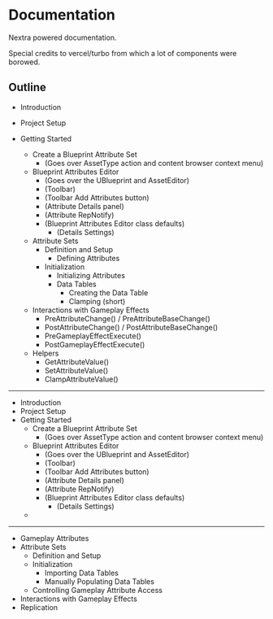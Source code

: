 # Documentation

Nextra powered documentation.

Special credits to vercel/turbo from which a lot of components were borowed.

## Outline

- Introduction
- Project Setup

- Getting Started
  - Create a Blueprint Attribute Set
    - (Goes over AssetType action and content browser context menu)
  - Blueprint Attributes Editor
    - (Goes over the UBlueprint and AssetEditor)
    - (Toolbar)
    - (Toolbar Add Attributes button)
    - (Attribute Details panel)
    - (Attribute RepNotify)
    - (Blueprint Attributes Editor class defaults)
      - (Details Settings)
  - Attribute Sets
    - Definition and Setup
      - Defining Attributes
    - Initialization
      - Initializing Attributes
      - Data Tables
        - Creating the Data Table
        - Clamping (short)
  - Interactions with Gameplay Effects
    - PreAttributeChange() / PreAttributeBaseChange()
    - PostAttributeChange() / PostAttributeBaseChange()
    - PreGameplayEffectExecute()
    - PostGameplayEffectExecute()
  - Helpers
    - GetAttributeValue()
    - SetAttributeValue()
    - ClampAttributeValue()
    
    

---

- Introduction
- Project Setup
- Getting Started
  - Create a Blueprint Attribute Set
    - (Goes over AssetType action and content browser context menu)
  - Blueprint Attributes Editor
    - (Goes over the UBlueprint and AssetEditor)
    - (Toolbar)
    - (Toolbar Add Attributes button)
    - (Attribute Details panel)
    - (Attribute RepNotify)
    - (Blueprint Attributes Editor class defaults)
      - (Details Settings)
  - 

---

- Gameplay Attributes
- Attribute Sets
  - Definition and Setup
  - Initialization
    - Importing Data Tables
    - Manually Populating Data Tables
  - Controlling Gameplay Attribute Access
- Interactions with Gameplay Effects
- Replication
